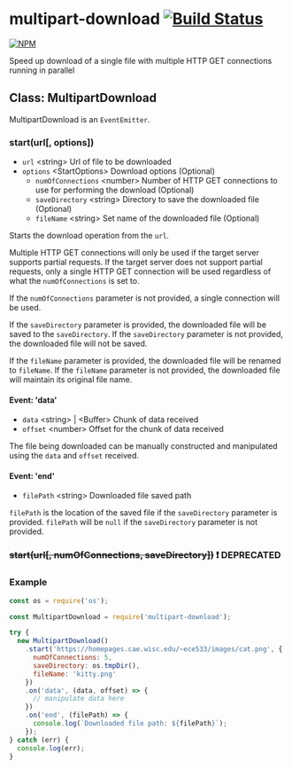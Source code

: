 # multipart-download [![Build Status](https://travis-ci.org/zulhilmizainuddin/multipart-download.svg?branch=master)](https://travis-ci.org/zulhilmizainuddin/multipart-download)

[![NPM](https://nodei.co/npm/multipart-download.png?downloads=true&downloadRank=true&stars=true)](https://nodei.co/npm/multipart-download/)

Speed up download of a single file with multiple HTTP GET connections running in parallel

## Class: MultipartDownload

MultipartDownload is an `EventEmitter`.

### start(url[, options])
- `url` &lt;string&gt; Url of file to be downloaded
- `options` &lt;StartOptions&gt; Download options (Optional)
  - `numOfConnections` &lt;number&gt; Number of HTTP GET connections to use for performing the download (Optional)
  - `saveDirectory` &lt;string&gt; Directory to save the downloaded file (Optional)
  - `fileName` &lt;string&gt; Set name of the downloaded file (Optional)

Starts the download operation from the `url`.

Multiple HTTP GET connections will only be used if the target server supports partial requests.
If the target server does not support partial requests, only a single HTTP GET connection will be used regardless of what the `numOfConnections` is set to.

If the `numOfConnections` parameter is not provided, a single connection will be used.

If the `saveDirectory` parameter is provided, the downloaded file will be saved to the `saveDirectory`.
If the `saveDirectory` parameter is not provided, the downloaded file will not be saved.

If the `fileName` parameter is provided, the downloaded file will be renamed to `fileName`.
If the `fileName` parameter is not provided, the downloaded file will maintain its original file name.

#### Event: 'data'
- `data` &lt;string&gt; | &lt;Buffer&gt; Chunk of data received
- `offset` &lt;number&gt; Offset for the chunk of data received

The file being downloaded can be manually constructed and manipulated using the `data` and `offset` received. 

#### Event: 'end'
- `filePath` &lt;string&gt; Downloaded file saved path

`filePath` is the location of the saved file if the `saveDirectory` parameter is provided.
`filePath` will be `null` if the `saveDirectory` parameter is not provided.

### ~~start(url[, numOfConnections, saveDirectory])~~ :exclamation: DEPRECATED

### Example

```javascript
const os = require('os');

const MultipartDownload = require('multipart-download');

try {
  new MultipartDownload()
    .start('https://homepages.cae.wisc.edu/~ece533/images/cat.png', {
      numOfConnections: 5,
      saveDirectory: os.tmpDir(),
      fileName: 'kitty.png'
    })
    .on('data', (data, offset) => {
      // manipulate data here
    })
    .on('end', (filePath) => {
      console.log(`Downloaded file path: ${filePath}`);
    });
} catch (err) {
  console.log(err);
}
```
